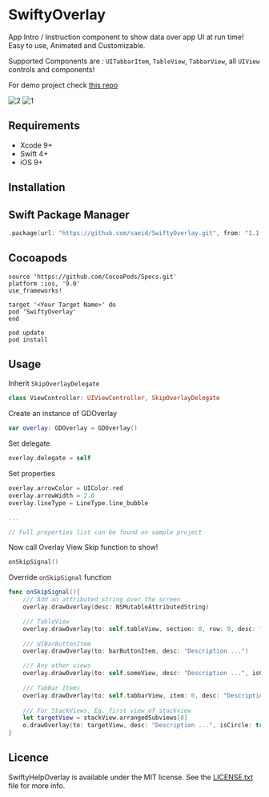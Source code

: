 # SwiftyOverlay
App Intro / Instruction component to show data over app UI at run time!  
Easy to use, Animated and Customizable.

Supported Components are : `UITabbarItem`, `TableView`, `TabbarView`, all `UIView` controls and components!

For demo project check [this repo](https://github.com/saeid/SwiftyGuideOverlay)


![2](https://cloud.githubusercontent.com/assets/9967486/21859393/a6fbe282-d841-11e6-9271-e0e9e9c6bb6c.gif)
![1](https://cloud.githubusercontent.com/assets/9967486/21859399/ac3822a6-d841-11e6-9272-64c553630e1c.gif)


## Requirements
- Xcode 9+
- Swift 4+
- iOS 9+


## Installation

## Swift Package Manager

```swift
.package(url: "https://github.com/saeid/SwiftyOverlay.git", from: "1.1.14")
```

## Cocoapods

```
source 'https://github.com/CocoaPods/Specs.git'
platform :ios, '9.0'
use_frameworks!

target '<Your Target Name>' do
pod 'SwiftyOverlay'
end
```
    pod update 
    pod install

## Usage

Inherit `SkipOverlayDelegate`
```swift
class ViewController: UIViewController, SkipOverlayDelegate
```

Create an instance of GDOverlay
```swift
var overlay: GDOverlay = GDOverlay()
```

Set delegate
```swift
overlay.delegate = self
```

Set properties
```swift 
overlay.arrowColor = UIColor.red
overlay.arrowWidth = 2.0
overlay.lineType = LineType.line_bubble

...

// Full properties list can be found on sample project

```

Now call Overlay View Skip function to show!
```swift
onSkipSignal()
```

Override `onSkipSignal` function
```swift
func onSkipSignal(){
    /// Add an attributed string over the screen
    overlay.drawOverlay(desc: NSMutableAttributedString)

    /// TableView
    overlay.drawOverlay(to: self.tableView, section: 0, row: 0, desc: "Description ...")
    
    /// UIBarButtonItem
    overlay.drawOverlay(to: barButtonItem, desc: "Description ...")

    /// Any other views
    overlay.drawOverlay(to: self.someView, desc: "Description ...", isCircle: true)
    
    /// TabBar Items
    overlay.drawOverlay(to: self.tabbarView, item: 0, desc: "Description ...")
    
    /// For StackViews, Eg. first view of stackview
    let targetView = stackView.arrangedSubviews[0]
    o.drawOverlay(to: targetView, desc: "Description ...", isCircle: true)
}
```

## Licence
SwiftyHelpOverlay is available under the MIT license. See the [LICENSE.txt](https://github.com/SaeidBsn/SwiftyGuideOverlay/blob/master/Licence.txt) file for more info.

